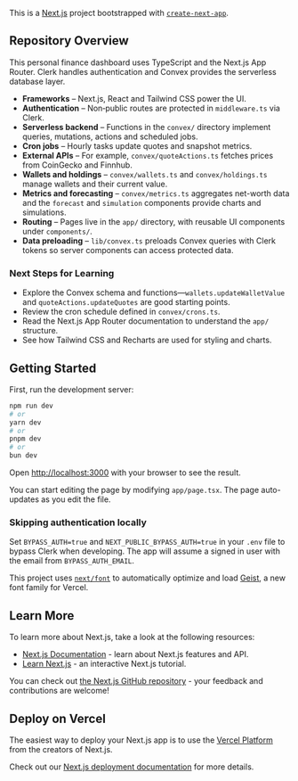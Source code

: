 This is a [Next.js](https://nextjs.org) project bootstrapped with [`create-next-app`](https://nextjs.org/docs/app/api-reference/cli/create-next-app).

## Repository Overview

This personal finance dashboard uses TypeScript and the Next.js App Router. Clerk
handles authentication and Convex provides the serverless database layer.

- **Frameworks** – Next.js, React and Tailwind CSS power the UI.
- **Authentication** – Non‑public routes are protected in `middleware.ts` via
  Clerk.
- **Serverless backend** – Functions in the `convex/` directory implement
  queries, mutations, actions and scheduled jobs.
- **Cron jobs** – Hourly tasks update quotes and snapshot metrics.
- **External APIs** – For example, `convex/quoteActions.ts` fetches prices from
  CoinGecko and Finnhub.
- **Wallets and holdings** – `convex/wallets.ts` and `convex/holdings.ts` manage
  wallets and their current value.
- **Metrics and forecasting** – `convex/metrics.ts` aggregates net-worth data and
  the `forecast` and `simulation` components provide charts and simulations.
- **Routing** – Pages live in the `app/` directory, with reusable UI components
  under `components/`.
- **Data preloading** – `lib/convex.ts` preloads Convex queries with Clerk
  tokens so server components can access protected data.

### Next Steps for Learning

- Explore the Convex schema and functions—`wallets.updateWalletValue` and
  `quoteActions.updateQuotes` are good starting points.
- Review the cron schedule defined in `convex/crons.ts`.
- Read the Next.js App Router documentation to understand the `app/` structure.
- See how Tailwind CSS and Recharts are used for styling and charts.

## Getting Started

First, run the development server:

```bash
npm run dev
# or
yarn dev
# or
pnpm dev
# or
bun dev
```

Open [http://localhost:3000](http://localhost:3000) with your browser to see the result.

You can start editing the page by modifying `app/page.tsx`. The page auto-updates as you edit the file.

### Skipping authentication locally

Set `BYPASS_AUTH=true` and `NEXT_PUBLIC_BYPASS_AUTH=true` in your `.env` file to bypass Clerk when developing. The app will assume a signed in user with the email from `BYPASS_AUTH_EMAIL`.

This project uses [`next/font`](https://nextjs.org/docs/app/building-your-application/optimizing/fonts) to automatically optimize and load [Geist](https://vercel.com/font), a new font family for Vercel.

## Learn More

To learn more about Next.js, take a look at the following resources:

- [Next.js Documentation](https://nextjs.org/docs) - learn about Next.js features and API.
- [Learn Next.js](https://nextjs.org/learn) - an interactive Next.js tutorial.

You can check out [the Next.js GitHub repository](https://github.com/vercel/next.js) - your feedback and contributions are welcome!

## Deploy on Vercel

The easiest way to deploy your Next.js app is to use the [Vercel Platform](https://vercel.com/new?utm_medium=default-template&filter=next.js&utm_source=create-next-app&utm_campaign=create-next-app-readme) from the creators of Next.js.

Check out our [Next.js deployment documentation](https://nextjs.org/docs/app/building-your-application/deploying) for more details.
